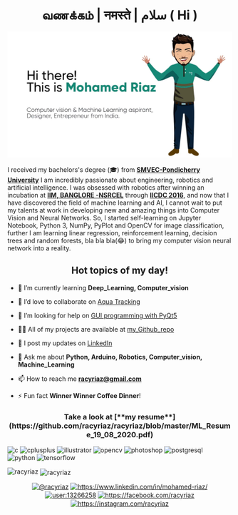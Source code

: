 <h1 align="center"> வணக்கம் | नमस्ते | سلام ( Hi ) </h1>

![](https://github.com/racyriaz/racyriaz/blob/master/placeholder.jpg?raw=true)

I received my bachelors's degree (🎓) from [**SMVEC-Pondicherry University**](https://smvec.ac.in/)
I am incredibly passionate about engineering, robotics and artificial intelligence. I was obsessed with robotics after winning an incubation at [**IIM, BANGLORE -NSRCEL**](https://www.nsrcel.org/) through [**IICDC 2016**](https://innovate.mygov.in/india-innovation-challenge-design-contest), and now that I have discovered the field of machine learning and AI, I cannot wait to put my talents at work in developing new and amazing things into Computer Vision and Neural Networks. So, I started self-learning on Jupyter Notebook, Python 3, NumPy, PyPlot and OpenCV for image classification, further I am learning linear regression, reinforcement learning, decision trees and random forests, bla bla bla(😂) to bring my computer vision neural network into a reality.

<h2 align="center"> Hot topics of my day!</h2>

- 🌱 I’m currently learning **Deep_Learning, Computer_vision**

- 👯 I’d love to collaborate on [Aqua Tracking](https://github.com/racyriaz/aqua-tracking)

- 🤝 I’m looking for help on [GUI programming with PyQt5](https://github.com/racyriaz/myPrograms/commit/f852aad18de9009d1d85588eb74edf5f1cf2a985)

- 👨‍💻 All of my projects are available at [my_Github_repo](https://github.com/racyriaz)

- 📝 I post my updates on [LinkedIn](https://www.linkedin.com/in/mohamed-riaz/)

- 💬 Ask me about **Python, Arduino, Robotics, Computer_vision, Machine_Learning**

- 📫 How to reach me **racyriaz@gmail.com**

- ⚡ Fun fact **Winner Winner Coffee Dinner**!

<h3 align="center">Take a look at [**my resume**](https://github.com/racyriaz/racyriaz/blob/master/ML_Resume_19_08_2020.pdf)</h3>

<p align="left"><img src="https://devicons.github.io/devicon/devicon.git/icons/c/c-original.svg" alt="c" width="40" height="40"/> <img src="https://devicons.github.io/devicon/devicon.git/icons/cplusplus/cplusplus-original.svg" alt="cplusplus" width="40" height="40"/> <img src="https://www.vectorlogo.zone/logos/adobe_illustrator/adobe_illustrator-icon.svg" alt="illustrator" width="40" height="40"/> <img src="https://www.vectorlogo.zone/logos/opencv/opencv-icon.svg" alt="opencv" width="40" height="40"/> <img src="https://devicons.github.io/devicon/devicon.git/icons/photoshop/photoshop-plain.svg" alt="photoshop" width="40" height="40"/> <img src="https://devicons.github.io/devicon/devicon.git/icons/postgresql/postgresql-original-wordmark.svg" alt="postgresql" width="40" height="40"/> <img src="https://devicons.github.io/devicon/devicon.git/icons/python/python-original.svg" alt="python" width="40" height="40"/> <img src="https://www.vectorlogo.zone/logos/tensorflow/tensorflow-icon.svg" alt="tensorflow" width="40" height="40"/></p><p><img align="left" src="https://github-readme-stats.vercel.app/api/top-langs/?username=racyriaz&layout=compact&hide=html" alt="racyriaz" /></p>

<p>&nbsp;<img align="center" src="https://github-readme-stats.vercel.app/api?username=racyriaz&show_icons=true" alt="racyriaz" /></p>

<p align="center">
<a href="https://twitter.com/@racyriaz" target="blank"><img align="center" src="https://cdn.jsdelivr.net/npm/simple-icons@3.0.1/icons/twitter.svg" alt="@racyriaz" height="30" width="30" /></a>
<a href="https://linkedin.com/in/https://www.linkedin.com/in/mohamed-riaz/" target="blank"><img align="center" src="https://cdn.jsdelivr.net/npm/simple-icons@3.0.1/icons/linkedin.svg" alt="https://www.linkedin.com/in/mohamed-riaz/" height="30" width="30" /></a>
<a href="https://stackoverflow.com/users/user:13266258" target="blank"><img align="center" src="https://cdn.jsdelivr.net/npm/simple-icons@3.0.1/icons/stackoverflow.svg" alt="user:13266258" height="30" width="30" /></a>
<a href="https://fb.com/https://facebook.com/racyriaz" target="blank"><img align="center" src="https://cdn.jsdelivr.net/npm/simple-icons@3.0.1/icons/facebook.svg" alt="https://facebook.com/racyriaz" height="30" width="30" /></a>
<a href="https://instagram.com/https://instagram.com/racyriaz" target="blank"><img align="center" src="https://cdn.jsdelivr.net/npm/simple-icons@3.0.1/icons/instagram.svg" alt="https://instagram.com/racyriaz" height="30" width="30" /></a>
</p>
